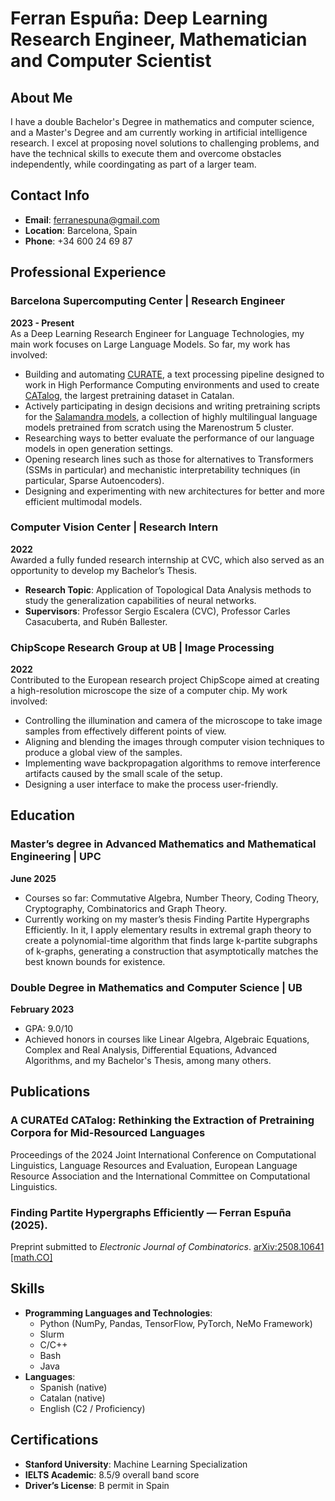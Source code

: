 # Ferran Espuña: Deep Learning Research Engineer, Mathematician and Computer Scientist

## About Me
I have a double Bachelor's Degree in mathematics and computer science, and a Master's Degree and am currently working in artificial intelligence research. I excel at proposing novel solutions to challenging problems, and have the technical skills to execute them and overcome obstacles independently, while coordingating as part of a larger team.

## Contact Info

- **Email**: [ferranespuna@gmail.com](mailto:ferranespuna@gmail.com)
- **Location**: Barcelona, Spain
- **Phone**: +34 600 24 69 87

## Professional Experience

### Barcelona Supercomputing Center | Research Engineer
**2023 - Present**  
As a Deep Learning Research Engineer for Language Technologies, my main work focuses on Large Language Models. So far, my work has involved:

- Building and automating [CURATE](https://github.com/langtech-bsc/CURATE), a text processing pipeline designed to work in High Performance Computing environments and used to create [CATalog](https://huggingface.co/datasets/projecte-aina/CATalog), the largest pretraining dataset in Catalan.
- Actively participating in design decisions and writing pretraining scripts for the [Salamandra models](https://huggingface.co/collections/BSC-LT/salamandra-66fc171485944df79469043a), a collection of highly multilingual language models pretrained from scratch using the Marenostrum 5 cluster.
- Researching ways to better evaluate the performance of our language models in open generation settings.
- Opening research lines such as those for alternatives to Transformers (SSMs in particular) and mechanistic interpretability techniques (in particular, Sparse Autoencoders).
- Designing and experimenting with new architectures for better and more efficient multimodal models.

### Computer Vision Center | Research Intern
**2022**  
Awarded a fully funded research internship at CVC, which also served as an opportunity to develop my Bachelor’s Thesis.

- **Research Topic**: Application of Topological Data Analysis methods to study the generalization capabilities of neural networks.
- **Supervisors**: Professor Sergio Escalera (CVC), Professor Carles Casacuberta, and Rubén Ballester.

### ChipScope Research Group at UB | Image Processing
**2022**  
Contributed to the European research project ChipScope aimed at creating a high-resolution microscope the size of a computer chip. My work involved:

- Controlling the illumination and camera of the microscope to take image samples from effectively different points of view.
- Aligning and blending the images through computer vision techniques to produce a global view of the samples.
- Implementing wave backpropagation algorithms to remove interference artifacts caused by the small scale of the setup.
- Designing a user interface to make the process user-friendly.


## Education

### Master’s degree in Advanced Mathematics and Mathematical Engineering | UPC
**June 2025**

- Courses so far: Commutative Algebra, Number Theory, Coding Theory, Cryptography, Combinatorics and Graph Theory.
- Currently working on my master’s thesis Finding Partite Hypergraphs Efficiently. In it, I apply elementary results in extremal graph theory to create a polynomial-time algorithm that finds large k-partite subgraphs of k-graphs, generating a construction that asymptotically matches the best known bounds for existence.
  
### Double Degree in Mathematics and Computer Science | UB
**February 2023**

- GPA: 9.0/10
- Achieved honors in courses like Linear Algebra, Algebraic Equations, Complex and Real Analysis, Differential Equations, Advanced Algorithms, and my Bachelor's Thesis, among many others.

## Publications

### A CURATEd CATalog: Rethinking the Extraction of Pretraining Corpora for Mid-Resourced Languages
Proceedings of the 2024 Joint International Conference on Computational Linguistics, Language Resources and Evaluation, European Language Resource Association and the International Committee on Computational Linguistics.

### **Finding Partite Hypergraphs Efficiently** — Ferran Espuña (2025).
Preprint submitted to *Electronic Journal of Combinatorics*. [arXiv:2508.10641 [math.CO]](https://arxiv.org/abs/2508.10641)

## Skills

- **Programming Languages and Technologies**:
  - Python (NumPy, Pandas, TensorFlow, PyTorch, NeMo Framework)
  - Slurm
  - C/C++
  - Bash
  - Java
- **Languages**:
  - Spanish (native)
  - Catalan (native)
  - English (C2 / Proficiency)
  
## Certifications

- **Stanford University**: Machine Learning Specialization
- **IELTS Academic**: 8.5/9 overall band score
- **Driver’s License**: B permit in Spain

